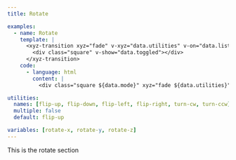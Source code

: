 ```yaml
---
title: Rotate

examples:
  - name: Rotate
    template: |
      <xyz-transition xyz="fade" v-xyz="data.utilities" v-on="data.listeners">
        <div class="square" v-show="data.toggled"></div>
      </xyz-transition>
    code:
      - language: html
        content: |
          <div class="square ${data.mode}" xyz="fade ${data.utilities}"></div>

utilities:
  names: [flip-up, flip-down, flip-left, flip-right, turn-cw, turn-ccw]
  multiple: false
  default: flip-up

variables: [rotate-x, rotate-y, rotate-z]
---
```


This is the rotate section
